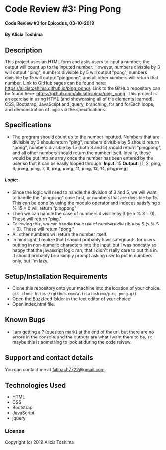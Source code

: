 # Code Review #3: Ping Pong

#### Code Review #3 for Epicodus, 03-10-2019

#### By **Alicia Toshima**

## Description

This project uses an HTML form and asks users to input a number; the output will count up to the inputed number. However, numbers divisble by 3 will output "ping", numbers divisible by 5 will output "pong", numbers divisible by 15 will output "pingpong", and all other numbers will return that number. Link to GitHub pages can be found here: https://aliciatoshima.github.io/ping_pong/. Link to the GitHub repository can be found here: https://github.com/aliciatoshima/ping_pong. This project is an exercise in using HTML (and showcasing all of the elements learned), CSS, Bootstrap, JavaScript and jquery, branching, for and forEach loops, and demonstration of logic via the specifications.

## Specifications
* The program should count up to the number inputted. Numbers that are divisible by 3 should return "ping", numbers divisible by 5 should return "pong", numbers divisible by 15 (both 3 and 5) should return "pingpong", and all other numbers should return the number itself. Ideally, these would be put into an array once the number has been entered by the user so that it can be easily looped through.
**Input:** 15
**Output:** [1, 2, ping, 4, pong, ping, 7, 8, ping, pong, 11, ping, 13, 14, pingpong]

##### Logic:
* Since the logic will need to handle the division of 3 and 5, we will want to handle the "pingpong" case first, or numbers that are divisible by 15. This can be done by using the modulo operator and indeces satisfying x % 15 = 0 will return "pingpong"
* Then we can handle the case of numbers divisible by 3 (ie x % 3 = 0). These will return "ping."
* Following this, we can handle the case of numbers divisible by 5 (x % 5 = 0). These will return "pong."
* All other numbers will return the number itself.
* In hindsight, I realize that I should probably have safeguards for users putting in non-numeric characters into the input, but I was honestly so happy that the javascript logic ran, that I didn't really care to put this in. It should probably be a simply prompt asking user to put in numbers only, but I'm lazy.



## Setup/Installation Requirements

* Clone this repository onto your machine into the location of your choice.
`git clone https://github.com/aliciatoshima/ping_pong.git`
* Open the Buzzfeed folder in the text editor of your choice
* Open index.html file.

## Known Bugs

* I am getting a ? (quesiton mark) at the end of the url, but there are no errors in the console, and the outputs are what I want them to be, so maybe this is something to look at during the code reivew.

## Support and contact details

You can contact me at fatloach7722@gmail.com.

## Technologies Used

- HTML
- CSS
- Bootstrap
- JavaScript
- jquery

### License

Copyright (c) 2019 Alicia Toshima
